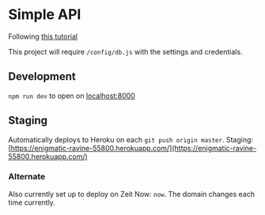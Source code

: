 # Simple API

Following [this tutorial](https://medium.freecodecamp.org/building-a-simple-node-js-api-in-under-30-minutes-a07ea9e390d2)

This project will require `/config/db.js` with the settings and credentials.

## Development

`npm run dev` to open on [localhost:8000](localhost:8000)

## Staging

Automatically deploys to Heroku on each `git push origin master`.
Staging: [https://enigmatic-ravine-55800.herokuapp.com/](https://enigmatic-ravine-55800.herokuapp.com/)

### Alternate

Also currently set up to deploy on Zeit Now: `now`. The domain changes each time currently.
